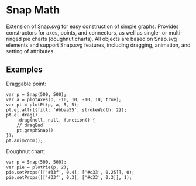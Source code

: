 # Snap Math
Extension of Snap.svg for easy construction of simple graphs. Provides constructors for axes, points, and connectors, as well as single- or multi-ringed pie charts (doughnut charts). All objects are based on Snap.svg elements and support Snap.svg features, including dragging, animation, and setting of attributes.

## Examples

Draggable point:

    var p = Snap(500, 500);
    var a = plotAxes(p, -10, 10, -10, 10, true);
    var pt = plotPt(p, a, 5, 5);
    pt.el.attr({fill: '#bbaa55', strokeWidth: 2});
    pt.el.drag()
        .drag(null, null, function() {
        // dragEnd
        pt.graphSnap()
    });
    pt.animZoom();

Doughnut chart:

    var p = Snap(500, 500);
    var pie = plotPie(p, 2);
    pie.setProps([['#33f', 0.4], ['#c33', 0.25]], 0);
    pie.setProps([['#33f', 0.3], ['#c33', 0.3]], 1);

